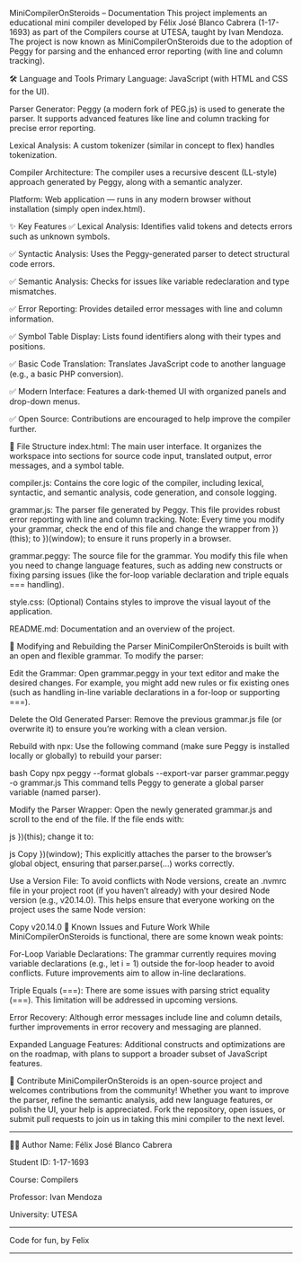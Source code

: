 MiniCompilerOnSteroids – Documentation
This project implements an educational mini compiler developed by Félix José Blanco Cabrera (1-17-1693) as part of the Compilers course at UTESA, taught by Ivan Mendoza. The project is now known as MiniCompilerOnSteroids due to the adoption of Peggy for parsing and the enhanced error reporting (with line and column tracking).

🛠️ Language and Tools
Primary Language: JavaScript (with HTML and CSS for the UI).

Parser Generator: Peggy (a modern fork of PEG.js) is used to generate the parser. It supports advanced features like line and column tracking for precise error reporting.

Lexical Analysis: A custom tokenizer (similar in concept to flex) handles tokenization.

Compiler Architecture: The compiler uses a recursive descent (LL-style) approach generated by Peggy, along with a semantic analyzer.

Platform: Web application — runs in any modern browser without installation (simply open index.html).

✨ Key Features
✅ Lexical Analysis: Identifies valid tokens and detects errors such as unknown symbols.

✅ Syntactic Analysis: Uses the Peggy-generated parser to detect structural code errors.

✅ Semantic Analysis: Checks for issues like variable redeclaration and type mismatches.

✅ Error Reporting: Provides detailed error messages with line and column information.

✅ Symbol Table Display: Lists found identifiers along with their types and positions.

✅ Basic Code Translation: Translates JavaScript code to another language (e.g., a basic PHP conversion).

✅ Modern Interface: Features a dark-themed UI with organized panels and drop-down menus.

✅ Open Source: Contributions are encouraged to help improve the compiler further.

📂 File Structure
index.html:
The main user interface. It organizes the workspace into sections for source code input, translated output, error messages, and a symbol table.

compiler.js:
Contains the core logic of the compiler, including lexical, syntactic, and semantic analysis, code generation, and console logging.

grammar.js:
The parser file generated by Peggy. This file provides robust error reporting with line and column tracking. Note: Every time you modify your grammar, check the end of this file and change the wrapper from })(this); to })(window); to ensure it runs properly in a browser.

grammar.peggy:
The source file for the grammar. You modify this file when you need to change language features, such as adding new constructs or fixing parsing issues (like the for-loop variable declaration and triple equals === handling).

style.css:
(Optional) Contains styles to improve the visual layout of the application.

README.md:
Documentation and an overview of the project.

🔨 Modifying and Rebuilding the Parser
MiniCompilerOnSteroids is built with an open and flexible grammar. To modify the parser:

Edit the Grammar:
Open grammar.peggy in your text editor and make the desired changes. For example, you might add new rules or fix existing ones (such as handling in-line variable declarations in a for-loop or supporting ===).

Delete the Old Generated Parser:
Remove the previous grammar.js file (or overwrite it) to ensure you’re working with a clean version.

Rebuild with npx:
Use the following command (make sure Peggy is installed locally or globally) to rebuild your parser:

bash
Copy
npx peggy --format globals --export-var parser grammar.peggy -o grammar.js
This command tells Peggy to generate a global parser variable (named parser).

Modify the Parser Wrapper:
Open the newly generated grammar.js and scroll to the end of the file.
If the file ends with:

js
})(this);
change it to:

js
Copy
})(window);
This explicitly attaches the parser to the browser’s global object, ensuring that parser.parse(...) works correctly.

Use a Version File:
To avoid conflicts with Node versions, create an .nvmrc file in your project root (if you haven’t already) with your desired Node version (e.g., v20.14.0). This helps ensure that everyone working on the project uses the same Node version:

Copy
v20.14.0
🚧 Known Issues and Future Work
While MiniCompilerOnSteroids is functional, there are some known weak points:

For-Loop Variable Declarations:
The grammar currently requires moving variable declarations (e.g., let i = 1) outside the for-loop header to avoid conflicts. Future improvements aim to allow in-line declarations.

Triple Equals (===):
There are some issues with parsing strict equality (===). This limitation will be addressed in upcoming versions.

Error Recovery:
Although error messages include line and column details, further improvements in error recovery and messaging are planned.

Expanded Language Features:
Additional constructs and optimizations are on the roadmap, with plans to support a broader subset of JavaScript features.

🤝 Contribute
MiniCompilerOnSteroids is an open-source project and welcomes contributions from the community! Whether you want to improve the parser, refine the semantic analysis, add new language features, or polish the UI, your help is appreciated. Fork the repository, open issues, or submit pull requests to join us in taking this mini compiler to the next level.

********
👨‍💻 Author
Name: Félix José Blanco Cabrera

Student ID: 1-17-1693

Course: Compilers

Professor: Ivan Mendoza

University: UTESA

*********
Code for fun, by Felix

********

